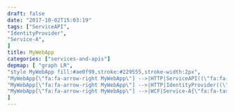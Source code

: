 ```yaml
---
draft: false
date: "2017-10-02T15:03:19"
tags: ["ServiceAPI",
"IdentityProvider",
"Service-A",
]
title: MyWebApp
categories: ["services-and-apis"]
depmap: [ "graph LR",
"style MyWebApp fill:#ae0f99,stroke:#229555,stroke-width:2px",
"MyWebApp[\"fa:fa-arrow-right MyWebApp\"] -->|HTTP|ServiceAPI((\"fa:fa-globe ServiceAPI\"))",
"MyWebApp[\"fa:fa-arrow-right MyWebApp\"] -->|HTTP|IdentityProvider((\"fa:fa-globe IdentityProvider\"))",
"MyWebApp[\"fa:fa-arrow-right MyWebApp\"] -->|WCF|Service-A{\"fa:fa-tasks Service-A\"}",
]
---
```

			